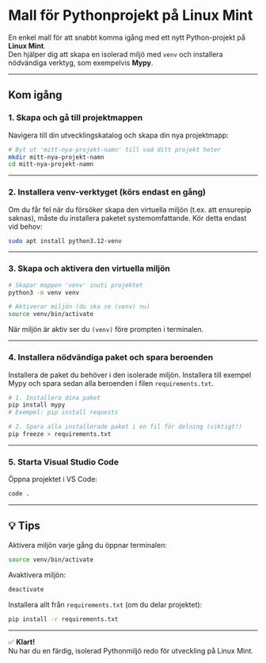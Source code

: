 # Mall för Pythonprojekt på Linux Mint

En enkel mall för att snabbt komma igång med ett nytt Python-projekt på **Linux Mint**.  
Den hjälper dig att skapa en isolerad miljö med `venv` och installera nödvändiga verktyg, som exempelvis **Mypy**.

---

## Kom igång

### 1. Skapa och gå till projektmappen

Navigera till din utvecklingskatalog och skapa din nya projektmapp:

```bash
# Byt ut 'mitt-nya-projekt-namn' till vad ditt projekt heter
mkdir mitt-nya-projekt-namn
cd mitt-nya-projekt-namn
```

---

### 2. Installera venv-verktyget (körs endast en gång)

Om du får fel när du försöker skapa den virtuella miljön (t.ex. att ensurepip saknas), måste du installera paketet systemomfattande. Kör detta endast vid behov:

```bash
sudo apt install python3.12-venv
```

---

### 3. Skapa och aktivera den virtuella miljön

```bash
# Skapar mappen 'venv' inuti projektet
python3 -m venv venv

# Aktiverar miljön (du ska se (venv) nu)
source venv/bin/activate
```

När miljön är aktiv ser du `(venv)` före prompten i terminalen.

---

### 4. Installera nödvändiga paket och spara beroenden

Installera de paket du behöver i den isolerade miljön. Installera till exempel Mypy och spara sedan alla beroenden i filen `requirements.txt`.

```bash
# 1. Installera dina paket
pip install mypy
# Exempel: pip install requests

# 2. Spara alla installerade paket i en fil för delning (viktigt!)
pip freeze > requirements.txt
```

---

### 5. Starta Visual Studio Code

Öppna projektet i VS Code:

```bash
code .
```

---

## 💡 Tips

Aktivera miljön varje gång du öppnar terminalen:

```bash
source venv/bin/activate
```

Avaktivera miljön:

```bash
deactivate
```

Installera allt från `requirements.txt` (om du delar projektet):

```bash
pip install -r requirements.txt
```

---

✅ **Klart!**  
Nu har du en färdig, isolerad Pythonmiljö redo för utveckling på Linux Mint.

